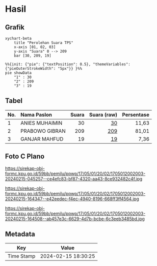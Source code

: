 # Hasil

## Grafik

```mermaid
xychart-beta
    title "Perolehan Suara TPS"
    x-axis [01, 02, 03]
    y-axis "Suara" 0 --> 209
    bar [30, 209, 19]
```

```mermaid
%%{init: {"pie": {"textPosition": 0.5}, "themeVariables": {"pieOuterStrokeWidth": "5px"}} }%%
pie showData
    "1" : 30
    "2" : 209
    "3" : 19
```

## Tabel

| No. | Nama Paslon    | Suara | Suara (raw) | Persentase |
|:--- |:-------------- | -----:| -----------:| ----------:|
| 1   | ANIES MUHAIMIN | 30    | [30][p-1]   | 11,63      |
| 2   | PRABOWO GIBRAN | 209   | [209][p-2]  | 81,01      |
| 3   | GANJAR MAHFUD  | 19    | [19][p-3]   | 7,36       |


[p-1]: https://github.com/gigit-pemilu/pemilu-2024-17-bengkulu/blob/main/pilpres/hitung-suara/sub/17-bengkulu/sub/05-seluma/sub/01-sukaraja/sub/2002-niur/sub/003-tps/sub/paslon-1.txt
[p-2]: https://github.com/gigit-pemilu/pemilu-2024-17-bengkulu/blob/main/pilpres/hitung-suara/sub/17-bengkulu/sub/05-seluma/sub/01-sukaraja/sub/2002-niur/sub/003-tps/sub/paslon-2.txt
[p-3]: https://github.com/gigit-pemilu/pemilu-2024-17-bengkulu/blob/main/pilpres/hitung-suara/sub/17-bengkulu/sub/05-seluma/sub/01-sukaraja/sub/2002-niur/sub/003-tps/sub/paslon-3.txt

## Foto C Plano

https://sirekap-obj-formc.kpu.go.id/59bb/pemilu/ppwp/17/05/01/20/02/1705012002003-20240215-045257--ce4efc83-bf87-4320-aa43-8ce932482c4f.jpg

https://sirekap-obj-formc.kpu.go.id/59bb/pemilu/ppwp/17/05/01/20/02/1705012002003-20240215-164347--e42eedec-f4ec-4940-8196-668ff3ff4564.jpg

https://sirekap-obj-formc.kpu.go.id/59bb/pemilu/ppwp/17/05/01/20/02/1705012002003-20240215-164508--ab457e3c-6629-4d7b-bcbe-6c3eeb3485bd.jpg


## Metadata

| Key        | Value               |
| ---------- | ------------------- |
| Time Stamp | 2024-02-15 18:30:25 |



